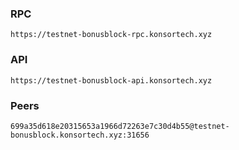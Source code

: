### RPC
```
https://testnet-bonusblock-rpc.konsortech.xyz
```

### API
```
https://testnet-bonusblock-api.konsortech.xyz
```

### Peers
```
699a35d618e20315653a1966d72263e7c30d4b55@testnet-bonusblock.konsortech.xyz:31656
```
